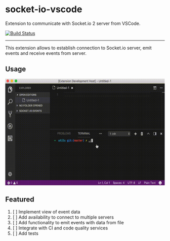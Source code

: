 # socket-io-vscode
Extension to communicate with Socket.io 2 server from VSCode.

[![Build Status](https://travis-ci.org/litleleprikon/socket-io-vscode.svg?branch=master)](https://travis-ci.org/litleleprikon/socket-io-vscode)

---

This extension allows to establish connection to Socket.io server, emit events and receive events from server.

## Usage

![Usage](images/usage.gif)

## Featured

1. [ ] Implement view of event data
2. [ ] Add availability to connect to multiple servers
3. [ ] Add functionality to emit events with data from file
4. [ ] Integrate with CI and code quality services
5. [ ] Add tests
